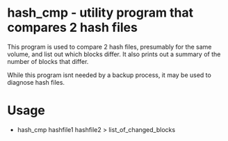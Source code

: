 # hash_cmp - utility program that compares 2 hash files

This program is used to compare 2 hash files, presumably for the same
volume, and list out which blocks differ.  It also prints out a summary of
the number of blocks that differ.

While this program isnt needed by a backup process, it may be used to 
diagnose hash files.

# Usage

* hash_cmp hashfile1 hashfile2 > list_of_changed_blocks



